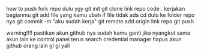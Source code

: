 how to push
fork repo dulu ygy
git init
git clone link repo
code .
kerjakan bagianmu
git add file yang kamu ubah
if file tidak ada cd dulu ke folder repo nya
git commit -m "aku sudah kerja"
git remote add origin link repo
git push

warning!!!! 
pastikan akun github nya sudah kamu ganti
jika nyangkut sama akun lain ke control panel terus search credential manager hapus akun github orang lain
gl gl yall

